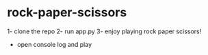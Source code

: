 # rock-paper-scissors
1- clone the repo
2- run app.py
3- enjoy playing rock paper scissors!

* open console log and play
